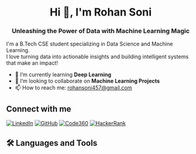 <!-- Centered Heading -->
<h1 align="center">Hi 👋, I'm Rohan Soni</h1>

<!-- Add a centered tagline -->
<h3 align="center">Unleashing the Power of Data with Machine Learning Magic</h3>

I'm a B.Tech CSE student specializing in Data Science and Machine Learning.  
I love turning data into actionable insights and building intelligent systems that make an impact!

- 🌱 I’m currently learning **Deep Learning**
- 👯 I’m looking to collaborate on **Machine Learning Projects**
- 📫 How to reach me: rohansoni457@gmail.com

## Connect with me

[![LinkedIn](https://img.shields.io/badge/LinkedIn-blue?style=for-the-badge&logo=linkedin)](https://www.linkedin.com/in/rohansoni9475/)
[![GitHub](https://img.shields.io/badge/GitHub-black?style=for-the-badge&logo=github)](https://github.com/Rohansoni45)
[![Code360](https://img.shields.io/badge/Code360-green?style=for-the-badge&logo=code)](https://www.naukri.com/code360/profile/RohSoni)
[![HackerRank](https://img.shields.io/badge/HackerRank-brightgreen?style=for-the-badge&logo=hackerrank)](https://www.hackerrank.com/profile/rohansoni457)

## 🛠 Languages and Tools

